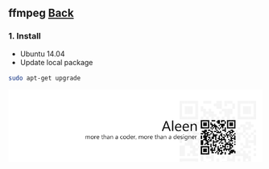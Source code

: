 ## ffmpeg	[Back](./../summary.md)

### 1. Install

- Ubuntu 14.04
- Update local package

```sh
sudo apt-get upgrade
```


<a href="http://aleen42.github.io/" target="_blank" ><img src="./../../pic/tail.gif"></a>
